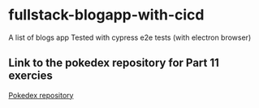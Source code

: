 # fullstack-blogapp-with-cicd
A list of blogs app
Tested with cypress e2e tests (with electron browser)

## Link to the pokedex repository for Part 11 exercies
[Pokedex repository](https://github.com/karvashy/full-stack-open-pokedex)
